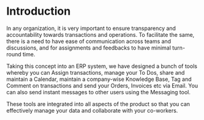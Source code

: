 
# Introduction



In any organization, it is very important to ensure transparency and accountability towards transactions and operations. To facilitate the same, there is a need to have ease of communication across teams and discussions, and for assignments and feedbacks to have minimal turn-round time.


Taking this concept into an ERP system, we have designed a bunch of tools whereby you can Assign transactions,
manage your To Dos, share and maintain a Calendar, maintain a company-wise Knowledge Base, Tag and Comment on transactions and send your Orders, Invoices
etc via Email. You can also send instant messages to other users using the
Messaging tool.


These tools are integrated into all aspects of the product so that you can
effectively manage your data and collaborate with your co-workers.




